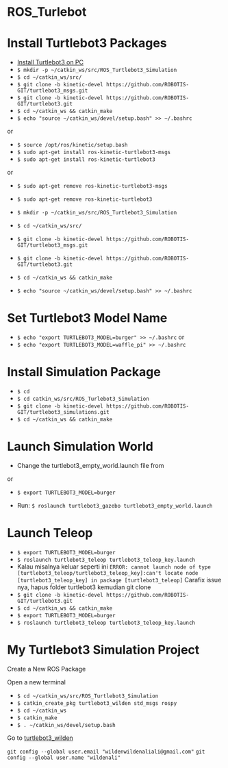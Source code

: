 # ROS_Turlebot

# Install Turtlebot3 Packages

- [Install Turtlebot3 on PC](https://emanual.robotis.com/docs/en/platform/turtlebot3/quick-start/)
- `$ mkdir -p ~/catkin_ws/src/ROS_Turtlebot3_Simulation`
- `$ cd ~/catkin_ws/src/`
- `$ git clone -b kinetic-devel https://github.com/ROBOTIS-GIT/turtlebot3_msgs.git`
- `$ git clone -b kinetic-devel https://github.com/ROBOTIS-GIT/turtlebot3.git`
- `$ cd ~/catkin_ws && catkin_make`
- `$ echo "source ~/catkin_ws/devel/setup.bash" >> ~/.bashrc`

or

- `$ source /opt/ros/kinetic/setup.bash`
- `$ sudo apt-get install ros-kinetic-turtlebot3-msgs`
- `$ sudo apt-get install ros-kinetic-turtlebot3`

or

- `$ sudo apt-get remove ros-kinetic-turtlebot3-msgs`
- `$ sudo apt-get remove ros-kinetic-turtlebot3`

- `$ mkdir -p ~/catkin_ws/src/ROS_Turtlebot3_Simulation`
- `$ cd ~/catkin_ws/src/`
- `$ git clone -b kinetic-devel https://github.com/ROBOTIS-GIT/turtlebot3_msgs.git`
- `$ git clone -b kinetic-devel https://github.com/ROBOTIS-GIT/turtlebot3.git`
- `$ cd ~/catkin_ws && catkin_make`
- `$ echo "source ~/catkin_ws/devel/setup.bash" >> ~/.bashrc`

# Set Turtlebot3 Model Name

- `$ echo "export TURTLEBOT3_MODEL=burger" >> ~/.bashrc`
  or
- `$ echo "export TURTLEBOT3_MODEL=waffle_pi" >> ~/.bashrc`

# Install Simulation Package

- `$ cd`
- `$ cd catkin_ws/src/ROS_Turlebot3_Simulation`
- `$ git clone -b kinetic-devel https://github.com/ROBOTIS-GIT/turtlebot3_simulations.git`
- `$ cd ~/catkin_ws && catkin_make`

# Launch Simulation World

- Change the turtlebot3_empty_world.launch file
from <br>
<!-- <arg name="model" default="$(env TURTLEBOT3_MODEL)" doc="model type [burger, waffle, waffle_pi]"/> -->

<arg name="model" default="burger" doc="model type [burger, waffle, waffle_pi]"/>
or

- `$ export TURTLEBOT3_MODEL=burger`

- Run:
  `$ roslaunch turtlebot3_gazebo turtlebot3_empty_world.launch`

# Launch Teleop

- `$ export TURTLEBOT3_MODEL=burger`
- `$ roslaunch turtlebot3_teleop turtlebot3_teleop_key.launch`
- Kalau misalnya keluar seperti ini
  `ERROR: cannot launch node of type [turtlebot3_teleop/turtlebot3_teleop_key]:can't locate node [turtlebot3_teleop_key] in package [turtlebot3_teleop]`
  Carafix issue nya, hapus folder turtlebot3 kemudian git clone
- `$ git clone -b kinetic-devel https://github.com/ROBOTIS-GIT/turtlebot3.git`
- `$ cd ~/catkin_ws && catkin_make`
- `$ export TURTLEBOT3_MODEL=burger`
- `$ roslaunch turtlebot3_teleop turtlebot3_teleop_key.launch`

# My Turtlebot3 Simulation Project

Create a New ROS Package

Open a new terminal

- `$ cd ~/catkin_ws/src/ROS_Turtlebot3_Simulation`
- `$ catkin_create_pkg turtlebot3_wilden std_msgs rospy`
- `$ cd ~/catkin_ws`
- `$ catkin_make`
- `$ . ~/catkin_ws/devel/setup.bash`

Go to [turtlebot3_wilden](https://github.com/wildenali/ROS_Turlebot3_Simulation/tree/master/turtlebot3_wilden)


`git config --global user.email "wildenwildenaliali@gmail.com"`
`git config --global user.name "wildenali"`